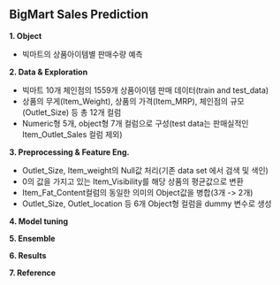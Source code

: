 ## BigMart Sales Prediction

**1. Object**
  - 빅마트의 상품아이템별 판매수량 예측 


**2. Data & Exploration**
  - 빅마트 10개 체인점의 1559개 상품아이템 판매 데이터(train and test_data)
  - 상품의 무게(Item_Weight), 상품의 가격(Item_MRP), 체인점의 규모(Outlet_Size) 등 총 12개 컬럼
  - Numeric형 5개, object형 7개 컬럼으로 구성(test data는 판매실적인 Item_Outlet_Sales 컬럼 제외)


**3. Preprocessing & Feature Eng.**
  - Outlet_Size, Item_weight의 Null값 처리(기존 data set 에서 검색 및 색인) 
  - 0의 값을 가지고 있는 Item_Visibility를 해당 상품의 평균값으로 변환
  - Item_Fat_Content컬럼의 동일한 의미의 Object값을 병합(3개 -> 2개)  
  - Outlet_Size, Outlet_location 등 6개 Object형 컬럼을 dummy 변수로 생성


**4. Model tuning**


**5. Ensemble**


**6. Results**


**7. Reference**

